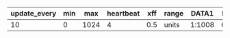update_every |min|max  |heartbeat|xff|range|DATA1 |DATA2 |DATA3  
-------------|---|-----|---------|---|-----|------|------|-------         
10           |0  |1024 |4        |0.5|units|1:1008|6:4032|72:1008